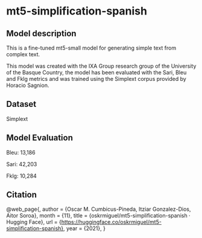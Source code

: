 # mt5-simplification-spanish

## Model description

This is a fine-tuned mt5-small model for generating simple text from complex text.

This model was created with the IXA Group research group of the University of the Basque Country, the model has been evaluated with the Sari, Bleu and Fklg metrics and was trained using the Simplext corpus provided by Horacio Sagnion.

## Dataset

Simplext 

## Model Evaluation

Bleu: 13,186

Sari: 42,203

Fklg: 10,284


## Citation

@web_page{,
   author = {Oscar M. Cumbicus-Pineda, Itziar Gonzalez-Dios, Aitor Soroa},
   month = {11},
   title = {oskrmiguel/mt5-simplification-spanish · Hugging Face},
   url = {https://huggingface.co/oskrmiguel/mt5-simplification-spanish},
   year = {2021},
   }

